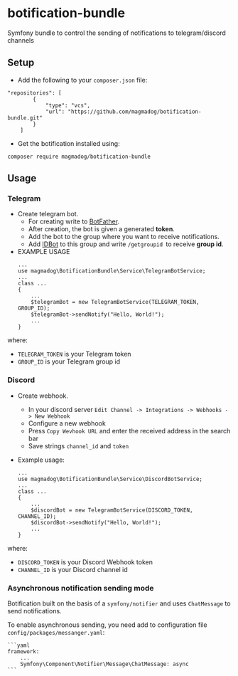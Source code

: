 # botification-bundle
 Symfony bundle to control the sending of notifications to telegram/discord channels
  
## Setup
* Add the following to your ```composer.json``` file:
```composer
"repositories": [
        {
            "type": "vcs",
            "url": "https://github.com/magmadog/botification-bundle.git"
        }
    ]
```
* Get the botification installed using:
```composer
composer require magmadog/botification-bundle
```
## Usage

### Telegram
* Create telegram bot.
    *  For creating write to [BotFather](https://t.me/botfather).
    * After creation, the bot is given a generated **token**.
    * Add the bot to the group where you want to receive notifications.
    * Add [IDBot](https://t.me/myidbot) to this group and write ```/getgroupid ```to receive **group id**.
* EXAMPLE USAGE
    ```
    ...
    use magmadog\BotificationBundle\Service\TelegramBotService;
    ...
    class ...
    {
        ...
        $telegramBot = new TelegramBotService(TELEGRAM_TOKEN, GROUP_ID);
        $telegramBot->sendNotify("Hello, World!");
        ...
    }
    ```
where:
- `TELEGRAM_TOKEN` is your Telegram token
- `GROUP_ID` is your Telegram group id
### Discord
* Create webhook.
    * In your discord server `Edit Channel -> Integrations -> Webhooks -> New Webhook`
    * Configure a new webhook
    * Press `Copy Wevhook URL` and enter the received address in the search bar
    * Save strings `channel_id` and `token`
* Example usage:

    ```
    ...
    use magmadog\BotificationBundle\Service\DiscordBotService;
    ...
    class ...
    {
        ...
        $discordBot = new TelegramBotService(DISCORD_TOKEN, CHANNEL_ID);
        $discordBot->sendNotify("Hello, World!");
        ...
    }
    ```

where:
- `DISCORD_TOKEN` is your Discord Webhook token
- `CHANNEL_ID` is your Discord channel id

### Asynchronous notification sending mode 
Botification built on the basis of a `symfony/notifier` and uses `ChatMessage` to send notifications.

To enable asynchronous sending, you need add to configuration file `config/packages/messanger.yaml`:

    ```yaml
    framework:
        ...
        Symfony\Component\Notifier\Message\ChatMessage: async
    ```
